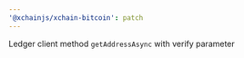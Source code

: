 ```yaml
---
'@xchainjs/xchain-bitcoin': patch
---
```


Ledger client method `getAddressAsync` with verify parameter
